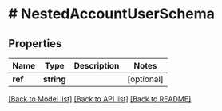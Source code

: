 # # NestedAccountUserSchema

## Properties

Name | Type | Description | Notes
------------ | ------------- | ------------- | -------------
**ref** | **string** |  | [optional]

[[Back to Model list]](../../README.md#models) [[Back to API list]](../../README.md#endpoints) [[Back to README]](../../README.md)
